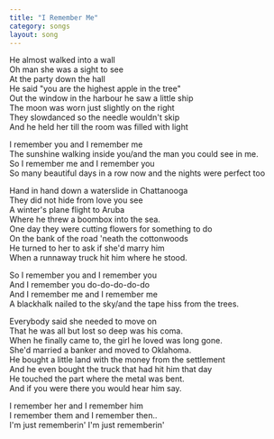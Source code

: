 ```yaml
---
title: "I Remember Me"
category: songs
layout: song
---
```


He almost walked into a wall  
Oh man she was a sight to see  
At the party down the hall  
He said "you are the highest apple in the tree"  
Out the window in the harbour he saw a little ship  
The moon was worn just slightly on the right  
They slowdanced so the needle wouldn't skip  
And he held her till the room was filled with light

I remember you and I remember me  
The sunshine walking inside you/and the man you could see in me.  
So I remember me and I remember you  
So many beautiful days in a row now and the nights were perfect too

Hand in hand down a waterslide in Chattanooga  
They did not hide from love you see  
A winter's plane flight to Aruba  
Where he threw a boombox into the sea.  
One day they were cutting flowers for something to do  
On the bank of the road 'neath the cottonwoods  
He turned to her to ask if she'd marry him  
When a runnaway truck hit him where he stood.

So I remember you and I remember you  
And I remember you do-do-do-do-do  
And I remember me and I remember me  
A blackhalk nailed to the sky/and the tape hiss from the trees.

Everybody said she needed to move on  
That he was all but lost so deep was his coma.  
When he finally came to, the girl he loved was long gone.  
She'd married a banker and moved to Oklahoma.  
He bought a little land with the money from the settlement  
And he even bought the truck that had hit him that day  
He touched the part where the metal was bent.  
And if you were there you would hear him say.

I remember her and I remember him  
I remember them and I remember then..  
I'm just rememberin' I'm just rememberin'
